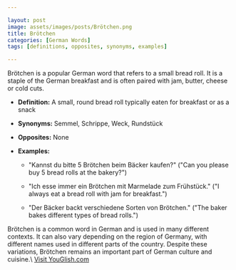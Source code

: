 ```yaml
---

layout: post
image: assets/images/posts/Brötchen.png
title: Brötchen
categories: [German Words]
tags: [definitions, opposites, synonyms, examples]

---
```


Brötchen is a popular German word that refers to a small bread roll. It is a staple of the German breakfast and is often paired with jam, butter, cheese or cold cuts. 

* **Definition:** A small, round bread roll typically eaten for breakfast or as a snack

* **Synonyms:** Semmel, Schrippe, Weck, Rundstück

* **Opposites:** None

* **Examples:**

   - "Kannst du bitte 5 Brötchen beim Bäcker kaufen?" ("Can you please buy 5 bread rolls at the bakery?")
   
   - "Ich esse immer ein Brötchen mit Marmelade zum Frühstück." ("I always eat a bread roll with jam for breakfast.")
   
   - "Der Bäcker backt verschiedene Sorten von Brötchen." ("The baker bakes different types of bread rolls.") 

Brötchen is a common word in German and is used in many different contexts. It can also vary depending on the region of Germany, with different names used in different parts of the country. Despite these variations, Brötchen remains an important part of German culture and cuisine.\ <a id="yg-widget-0" class="youglish-widget" data-query="Brötchen" data-lang="german" data-components="8412" data-auto-start="0" data-bkg-color="theme_light" data-title="How%20to%20pronounce%20Brötchen%20in%20German"  rel="nofollow" href="https://youglish.com">Visit YouGlish.com</a><script async src="https://youglish.com/public/emb/widget.js" charset="utf-8"></script>